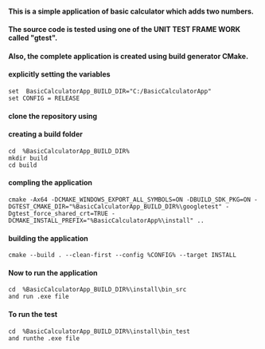  #### This is a simple application of basic calculator which adds two numbers.
#### The source code is tested using one of the UNIT TEST FRAME WORK called "gtest".
#### Also, the complete application is created  using build generator CMake.

#### explicitly setting the variables 

    set  BasicCalculatorApp_BUILD_DIR="C:/BasicCalculatorApp"
    set CONFIG = RELEASE

#### clone the repository using 
  #### creating a build folder 

    cd  %BasicCalculatorApp_BUILD_DIR%
    mkdir build 
    cd build 

  #### compling the application
    cmake -Ax64 -DCMAKE_WINDOWS_EXPORT_ALL_SYMBOLS=ON -DBUILD_SDK_PKG=ON -DGTEST_CMAKE_DIR="%BasicCalculatorApp_BUILD_DIR%\googletest" -Dgtest_force_shared_crt=TRUE -DCMAKE_INSTALL_PREFIX="%BasicCalculatorApp%\install" ..

  #### building the  application
    cmake --build . --clean-first --config %CONFIG% --target INSTALL

#### Now to run the application

    cd  %BasicCalculatorApp_BUILD_DIR%\install\bin_src 
    and run .exe file 

#### To run the test

    cd  %BasicCalculatorApp_BUILD_DIR%\install\bin_test
    and runthe .exe file

